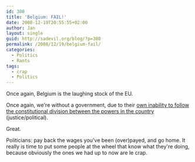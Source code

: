 ```yaml
---
id: 380
title: 'Belgium: FAIL!'
date: 2008-12-19T20:55:55+02:00
author: Jan
layout: single
guid: http://sadevil.org/blog/?p=380
permalink: /2008/12/19/belgium-fail/
categories:
  - Politics
  - Rants
tags:
  - crap
  - Politics
---
```

Once again, Belgium is the laughing stock of the EU.

Once again, we're without a government, due to their <a href="http://edition.cnn.com/2008/WORLD/europe/12/19/belgium.government.resignation/index.html#cnnSTCText" target="_blank">own inability to follow the constitutional division between the powers in the country</a> (justice/political).

Great.

Politicians: pay back the wages you've been (over)payed, and go home. It really is time to put some people at the wheel that know what they're doing, because obviously the ones we had up to now are le crap.